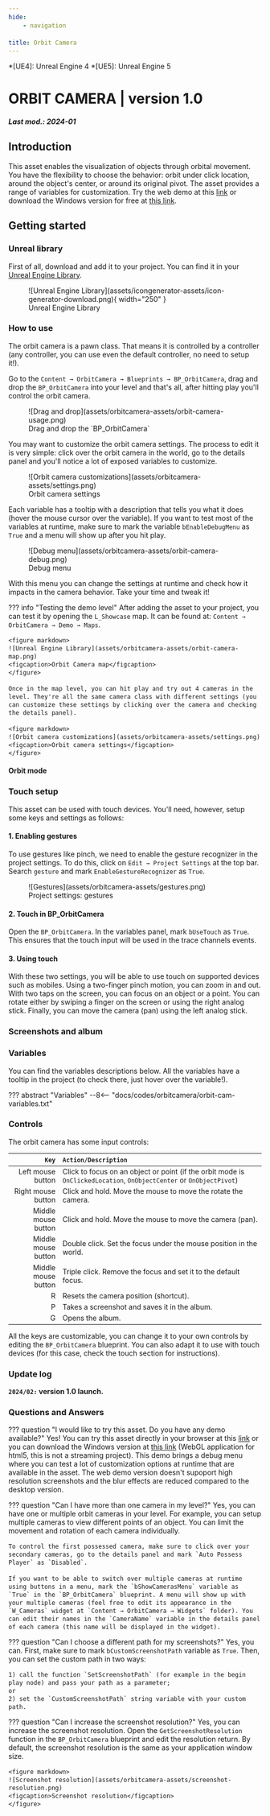 ```yaml
---
hide:
    - navigation

title: Orbit Camera
---
```


*[UE4]: Unreal Engine 4
*[UE5]: Unreal Engine 5

# ORBIT CAMERA | version 1.0
##### Last mod.: 2024-01

## Introduction
This asset enables the visualization of objects through orbital movement. You have the flexibility to choose the behavior: orbit under click location, around the object's center, or around its original pivot. The asset provides a range of variables for customization. Try the web demo at this [link](https://alexandrezlima.github.io/orbitcamerademo/) or download the Windows version for free at [this link](https://drive.google.com/file/d/15wPyf7BoVktPu3DqqN-iDd5KeHNA2Etk/view?usp=sharing).

## Getting started
### Unreal library
First of all, download and add it to your project. You can find it in your [Unreal Engine Library](https://google.com).

<figure markdown>
![Unreal Engine Library](assets/icongenerator-assets/icon-generator-download.png){ width="250" }
<figcaption>Unreal Engine Library</figcaption>
</figure>

### How to use
The orbit camera is a pawn class. That means it is controlled by a controller (any controller, you can use even the default controller, no need to setup it!).

Go to the `Content → OrbitCamera → Blueprints → BP_OrbitCamera`, drag and drop the `BP_OrbitCamera` into your level and that's all, after hitting play you'll control the orbit camera.

<figure markdown>
![Drag and drop](assets/orbitcamera-assets/orbit-camera-usage.png)
<figcaption>Drag and drop the `BP_OrbitCamera`</figcaption>
</figure>

You may want to customize the orbit camera settings. The process to edit it is very simple: click over the orbit camera in the world, go to the details panel and you'll notice a lot of exposed variables to customize.

<figure markdown>
![Orbit camera customizations](assets/orbitcamera-assets/settings.png)
<figcaption>Orbit camera settings</figcaption>
</figure>

Each variable has a tooltip with a description that tells you what it does (hover the mouse cursor over the variable). If you want to test most of the variables at runtime, make sure to mark the variable `bEnableDebugMenu` as `True` and a menu will show up after you hit play.

<figure markdown>
![Debug menu](assets/orbitcamera-assets/orbit-camera-debug.png)
<figcaption>Debug menu</figcaption>
</figure>

With this menu you can change the settings at runtime and check how it impacts in the camera behavior. Take your time and tweak it!

??? info "Testing the demo level"
	After adding the asset to your project, you can test it by opening the `L_Showcase` map. It can be found at: `Content → OrbitCamera → Demo → Maps`.

	<figure markdown>
	![Unreal Engine Library](assets/orbitcamera-assets/orbit-camera-map.png)
	<figcaption>Orbit Camera map</figcaption>
	</figure>

	Once in the map level, you can hit play and try out 4 cameras in the level. They're all the same camera class with different settings (you can customize these settings by clicking over the camera and checking the details panel).

	<figure markdown>
	![Orbit camera customizations](assets/orbitcamera-assets/settings.png)
	<figcaption>Orbit camera settings</figcaption>
	</figure>

#### Orbit mode

### Touch setup
This asset can be used with touch devices. You'll need, however, setup some keys and settings as follows:

#### 1. Enabling gestures
To use gestures like pinch, we need to enable the gesture recognizer in the project settings. To do this, click on `Edit → Project Settings` at the top bar. Search `gesture` and mark `EnableGestureRecognizer` as `True`.

<figure markdown>
![Gestures](assets/orbitcamera-assets/gestures.png)
<figcaption>Project settings: gestures</figcaption>
</figure>

#### 2. Touch in BP_OrbitCamera
Open the `BP_OrbitCamera`. In the variables panel, mark `bUseTouch` as `True`. This ensures that the touch input will be used in the trace channels events.

#### 3. Using touch
With these two settings, you will be able to use touch on supported devices such as mobiles. Using a two-finger pinch motion, you can zoom in and out. With two taps on the screen, you can focus on an object or a point. You can rotate either by swiping a finger on the screen or using the right analog stick. Finally, you can move the camera (pan) using the left analog stick.

### Screenshots and album

### Variables
You can find the variables descriptions below. All the variables have a tooltip in the project (to check there, just hover over the variable!).

??? abstract "Variables"
    --8<-- "docs/codes/orbitcamera/orbit-cam-variables.txt"

### Controls
The orbit camera has some input controls:

| 	`Key`     			| `Action/Description`
|	----------------:	| :----------------
|	Left mouse button 	| Click to focus on an object or point (if the orbit mode is `OnClickedLocation`, `OnObjectCenter` or `OnObjectPivot`)
|	Right mouse button	| Click and hold. Move the mouse to move the rotate the camera.
|	Middle mouse button	| Click and hold. Move the mouse to move the camera (pan).
|	Middle mouse button	| Double click. Set the focus under the mouse position in the world.
|	Middle mouse button	| Triple click. Remove the focus and set it to the default focus.
|	R 					| Resets the camera position (shortcut).
|	P 					| Takes a screenshot and saves it in the album.
|	G 					| Opens the album.

All the keys are customizable, you can change it to your own controls by editing the `BP_OrbitCamera` blueprint. You can also adapt it to use with touch devices (for this case, check the touch section for instructions).


### Update log
**`2024/02:` version 1.0 launch.**

### Questions and Answers

??? question "I would like to try this asset. Do you have any demo available?"
	Yes! You can try this asset directly in your browser at this [link](https://alexandrezlima.github.io/orbitcamerademo/) or you can download the Windows version at [this link](https://drive.google.com/file/d/15wPyf7BoVktPu3DqqN-iDd5KeHNA2Etk/view?usp=sharing) (WebGL application for html5, this is not a streaming project). This demo brings a debug menu where you can test a lot of customization options at runtime that are available in the asset. The web demo version doesn't supoport high resolution screenshots and the blur effects are reduced compared to the desktop version.

??? question "Can I have more than one camera in my level?"
	Yes, you can have one or multiple orbit cameras in your level. For example, you can setup multiple cameras to view different points of an object. You can limit the movement and rotation of each camera individually.

	To control the first possessed camera, make sure to click over your secondary cameras, go to the details panel and mark `Auto Possess Player` as `Disabled`.

	If you want to be able to switch over multiple cameras at runtime using buttons in a menu, mark the `bShowCamerasMenu` variable as `True` in the `BP_OrbitCamera` blueprint. A menu will show up with your multiple cameras (feel free to edit its appearance in the `W_Cameras` widget at `Content → OrbitCamera → Widgets` folder). You can edit their names in the `CameraName` variable in the details panel of each camera (this name will be displayed in the widget).

??? question "Can I choose a different path for my screenshots?"
	Yes, you can. First, make sure to mark `bCustomScreenshotPath` variable as `True`. Then, you can set the custom path in two ways: 
	
	1) call the function `SetScreenshotPath` (for example in the begin play node) and pass your path as a parameter; 
	or
	2) set the `CustomScreenshotPath` string variable with your custom path.

??? question "Can I increase the screenshot resolution?"
	Yes, you can increase the screenshot resolution. Open the `GetScreenshotResolution` function in the `BP_OrbitCamera` blueprint and edit the resolution return. By default, the screenshot resolution is the same as your application window size.

	<figure markdown>
	![Screenshot resolution](assets/orbitcamera-assets/screenshot-resolution.png)
	<figcaption>Screenshot resolution</figcaption>
	</figure>